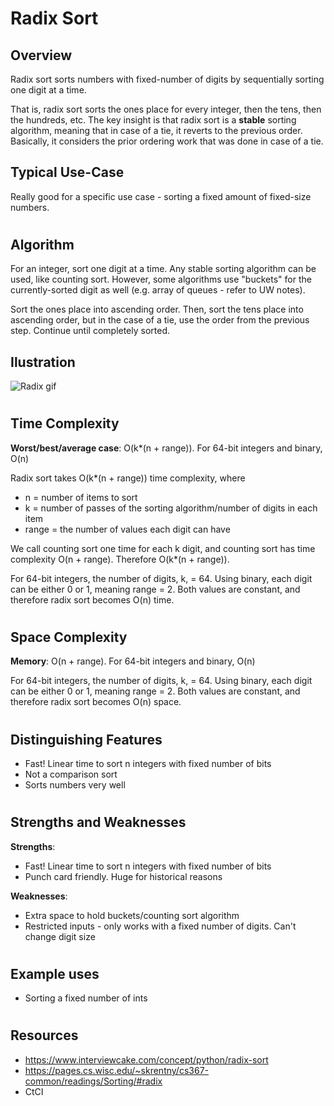 # Radix Sort
## Overview

Radix sort sorts numbers with fixed-number of digits by sequentially sorting one digit at a time.

That is, radix sort sorts the ones place for every integer, then the tens, then the hundreds, etc. The key insight is that radix sort is a **stable** sorting algorithm, meaning that in case of a tie, it reverts to the previous order. Basically, it considers the prior ordering work that was done in case of a tie.

## Typical Use-Case

Really good for a specific use case - sorting a fixed amount of fixed-size numbers.

#
## Algorithm

For an integer, sort one digit at a time. Any stable sorting algorithm can be used, like counting sort. However, some algorithms use "buckets" for the currently-sorted digit as well (e.g. array of queues - refer to UW notes).

Sort the ones place into ascending order. Then, sort the tens place into ascending order, but in the case of a tie, use the order from the previous step. Continue until completely sorted.


## Ilustration

![Radix gif](https://upload.wikimedia.org/wikipedia/commons/0/04/%E5%9F%BA%E6%95%B0%E6%8E%92%E5%BA%8F.gif)

#
## Time Complexity
**Worst/best/average case**: O(k*(n + range)). For 64-bit integers and binary, O(n)

Radix sort takes O(k*(n + range)) time complexity, where
- n = number of items to sort
- k = number of passes of the sorting algorithm/number of digits in each item
- range = the number of values each digit can have

We call counting sort one time for each k digit, and counting sort has time complexity O(n + range). Therefore O(k*(n + range)).

For 64-bit integers, the number of digits, k, = 64. Using binary, each digit can be either 0 or 1, meaning range = 2. Both values are constant, and therefore radix sort becomes O(n) time.  

#
## Space Complexity
**Memory**: O(n + range). For 64-bit integers and binary, O(n)

For 64-bit integers, the number of digits, k, = 64. Using binary, each digit can be either 0 or 1, meaning range = 2. Both values are constant, and therefore radix sort becomes O(n) space.  

#
## Distinguishing Features
- Fast! Linear time to sort n integers with fixed number of bits
- Not a comparison sort
- Sorts numbers very well

#
## Strengths and Weaknesses

**Strengths**:
- Fast! Linear time to sort n integers with fixed number of bits
- Punch card friendly. Huge for historical reasons

**Weaknesses**:
- Extra space to hold buckets/counting sort algorithm
- Restricted inputs - only works with a fixed number of digits. Can't change digit size

#
## Example uses
- Sorting a fixed number of ints

#
## Resources
- https://www.interviewcake.com/concept/python/radix-sort
- https://pages.cs.wisc.edu/~skrentny/cs367-common/readings/Sorting/#radix
- CtCI

#